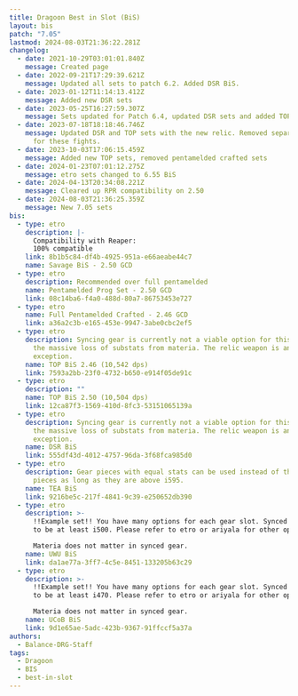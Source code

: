 ```yaml
---
title: Dragoon Best in Slot (BiS)
layout: bis
patch: "7.05"
lastmod: 2024-08-03T21:36:22.281Z
changelog:
  - date: 2021-10-29T03:01:01.840Z
    message: Created page
  - date: 2022-09-21T17:29:39.621Z
    message: Updated all sets to patch 6.2. Added DSR BiS.
  - date: 2023-01-12T11:14:13.412Z
    message: Added new DSR sets
  - date: 2023-05-25T16:27:59.307Z
    message: Sets updated for Patch 6.4, updated DSR sets and added TOP sets
  - date: 2023-07-18T18:18:46.746Z
    message: Updated DSR and TOP sets with the new relic. Removed separate prog sets
      for these fights.
  - date: 2023-10-03T17:06:15.459Z
    message: Added new TOP sets, removed pentamelded crafted sets
  - date: 2024-01-23T07:01:12.275Z
    message: etro sets changed to 6.55 BiS
  - date: 2024-04-13T20:34:08.221Z
    message: Cleared up RPR compatibility on 2.50
  - date: 2024-08-03T21:36:25.359Z
    message: New 7.05 sets
bis:
  - type: etro
    description: |-
      Compatibility with Reaper:
      100% compatible
    link: 8b1b5c84-df4b-4925-951a-e66aeabe44c7
    name: Savage BiS - 2.50 GCD
  - type: etro
    description: Recommended over full pentamelded
    name: Pentamelded Prog Set - 2.50 GCD
    link: 08c14ba6-f4a0-488d-80a7-86753453e727
  - type: etro
    name: Full Pentamelded Crafted - 2.46 GCD
    link: a36a2c3b-e165-453e-9947-3abe0cbc2ef5
  - type: etro
    description: Syncing gear is currently not a viable option for this fight due to
      the massive loss of substats from materia. The relic weapon is an
      exception.
    name: TOP BiS 2.46 (10,542 dps)
    link: 7593a2bb-23f0-4732-b650-e914f05de91c
  - type: etro
    description: ""
    name: TOP BiS 2.50 (10,504 dps)
    link: 12ca87f3-1569-410d-8fc3-53151065139a
  - type: etro
    description: Syncing gear is currently not a viable option for this fight due to
      the massive loss of substats from materia. The relic weapon is an
      exception.
    name: DSR BiS
    link: 555df43d-4012-4757-96da-3f68fca985d0
  - type: etro
    description: Gear pieces with equal stats can be used instead of the listed i600
      pieces as long as they are above i595.
    name: TEA BiS
    link: 9216be5c-217f-4841-9c39-e250652db390
  - type: etro
    description: >-
      !!Example set!! You have many options for each gear slot. Synced gear has
      to be at least i500. Please refer to etro or ariyala for other options.

      Materia does not matter in synced gear.
    name: UWU BiS
    link: da1ae77a-3ff7-4c5e-8451-133205b63c29
  - type: etro
    description: >-
      !!Example set!! You have many options for each gear slot. Synced gear has
      to be at least i470. Please refer to etro or ariyala for other options.

      Materia does not matter in synced gear.
    name: UCoB BiS
    link: 9d1e65ae-5adc-423b-9367-91ffccf5a37a
authors:
  - Balance-DRG-Staff
tags:
  - Dragoon
  - BIS
  - best-in-slot
---
```

